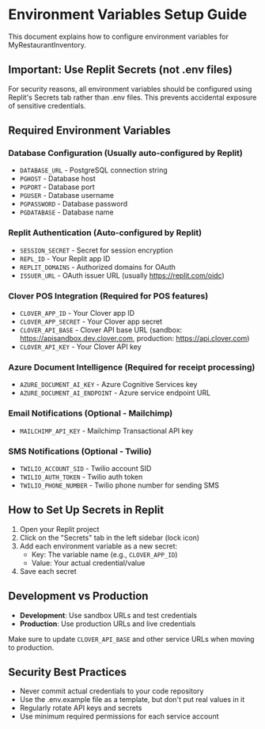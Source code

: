 # Environment Variables Setup Guide

This document explains how to configure environment variables for MyRestaurantInventory.

## Important: Use Replit Secrets (not .env files)

For security reasons, all environment variables should be configured using Replit's Secrets tab rather than .env files. This prevents accidental exposure of sensitive credentials.

## Required Environment Variables

### Database Configuration (Usually auto-configured by Replit)
- `DATABASE_URL` - PostgreSQL connection string
- `PGHOST` - Database host
- `PGPORT` - Database port
- `PGUSER` - Database username  
- `PGPASSWORD` - Database password
- `PGDATABASE` - Database name

### Replit Authentication (Auto-configured by Replit)
- `SESSION_SECRET` - Secret for session encryption
- `REPL_ID` - Your Replit app ID
- `REPLIT_DOMAINS` - Authorized domains for OAuth
- `ISSUER_URL` - OAuth issuer URL (usually https://replit.com/oidc)

### Clover POS Integration (Required for POS features)
- `CLOVER_APP_ID` - Your Clover app ID
- `CLOVER_APP_SECRET` - Your Clover app secret
- `CLOVER_API_BASE` - Clover API base URL (sandbox: https://apisandbox.dev.clover.com, production: https://api.clover.com)
- `CLOVER_API_KEY` - Your Clover API key

### Azure Document Intelligence (Required for receipt processing)
- `AZURE_DOCUMENT_AI_KEY` - Azure Cognitive Services key
- `AZURE_DOCUMENT_AI_ENDPOINT` - Azure service endpoint URL

### Email Notifications (Optional - Mailchimp)
- `MAILCHIMP_API_KEY` - Mailchimp Transactional API key

### SMS Notifications (Optional - Twilio)
- `TWILIO_ACCOUNT_SID` - Twilio account SID
- `TWILIO_AUTH_TOKEN` - Twilio auth token
- `TWILIO_PHONE_NUMBER` - Twilio phone number for sending SMS

## How to Set Up Secrets in Replit

1. Open your Replit project
2. Click on the "Secrets" tab in the left sidebar (lock icon)
3. Add each environment variable as a new secret:
   - Key: The variable name (e.g., `CLOVER_APP_ID`)
   - Value: Your actual credential/value
4. Save each secret

## Development vs Production

- **Development**: Use sandbox URLs and test credentials
- **Production**: Use production URLs and live credentials

Make sure to update `CLOVER_API_BASE` and other service URLs when moving to production.

## Security Best Practices

- Never commit actual credentials to your code repository
- Use the .env.example file as a template, but don't put real values in it
- Regularly rotate API keys and secrets
- Use minimum required permissions for each service account